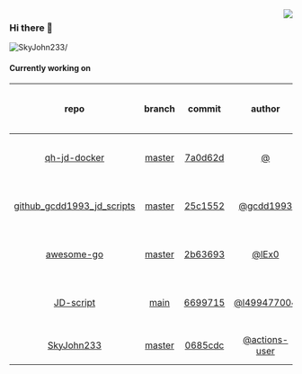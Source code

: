 <img align="right" src="https://github-readme-stats.vercel.app/api?username=SkyJohn233&show_icons=true&hide_title=true&theme=dark" />

### Hi there 👋



<p align="left"> <img src=https://komarev.com/ghpvc/?username=SkyJohn233 alt=SkyJohn233/> </p>


<!--
**yzs981130/yzs981130** is a ✨ _special_ ✨ repository because its `README.md` (this file) appears on your GitHub profile.

Here are some ideas to get you started:

- 🔭 I’m currently working on ...
- 🌱 I’m currently learning ...
- 👯 I’m looking to collaborate on ...
- 🤔 I’m looking for help with ...
- 💬 Ask me about ...
- 📫 How to reach me: ...
- 😄 Pronouns: ...
- ⚡ Fun fact: ...
-->

#### Currently working on


| repo | branch | commit | author | time since last update | language |
|:---:|:---:|:---:|:---:|:---:|:---:|
| [qh-jd-docker](https://github.com/SkyJohn233/qh-jd-docker) | [master](https://github.com/SkyJohn233/qh-jd-docker/tree/master) |[7a0d62d](https://github.com/SkyJohn233/qh-jd-docker/commit/7a0d62d21b56035abdf0cd278f02a79dac0246db) | [@]() |22 hours 46 minutes | ![](https://img.shields.io/badge/language-JavaScript-default.svg?style=flat-square)|
| [github_gcdd1993_jd_scripts](https://github.com/SkyJohn233/github_gcdd1993_jd_scripts) | [master](https://github.com/SkyJohn233/github_gcdd1993_jd_scripts/tree/master) |[25c1552](https://github.com/SkyJohn233/github_gcdd1993_jd_scripts/commit/25c15522946ccadd9d7b0e2ab9d57fde5175bde6) | [@gcdd1993](https://github.com/gcdd1993) |199 hours 24 minutes | ![](https://img.shields.io/badge/language-JavaScript-default.svg?style=flat-square)|
| [awesome-go](https://github.com/SkyJohn233/awesome-go) | [master](https://github.com/SkyJohn233/awesome-go/tree/master) |[2b63693](https://github.com/SkyJohn233/awesome-go/commit/2b63693fde31cf8f4b997d06e5e7d7160975adb6) | [@lEx0](https://github.com/lEx0) |247 hours 28 minutes | ![](https://img.shields.io/badge/language-Go-default.svg?style=flat-square)|
| [JD-script](https://github.com/SkyJohn233/JD-script) | [main](https://github.com/SkyJohn233/JD-script/tree/main) |[6699715](https://github.com/SkyJohn233/JD-script/commit/669971536f84953337a76f1e16fca22e9a22fc46) | [@l499477004](https://github.com/l499477004) |1145 hours 22 minutes | ![](https://img.shields.io/badge/language-JavaScript-default.svg?style=flat-square)|
| [SkyJohn233](https://github.com/SkyJohn233/SkyJohn233) | [master](https://github.com/SkyJohn233/SkyJohn233/tree/master) |[0685cdc](https://github.com/SkyJohn233/SkyJohn233/commit/0685cdc234e28e93cd7454d6443459c8629ed5b1) | [@actions-user](https://github.com/actions-user) |0 hours 46 minutes | ![](https://img.shields.io/badge/language-Go-default.svg?style=flat-square)|
